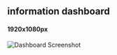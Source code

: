 ## information dashboard

#### 1920x1080px
![Dashboard Screenshot](http://bridev.com/i/pdqio_readme_screenshot_2014-09-07_1842.png)

